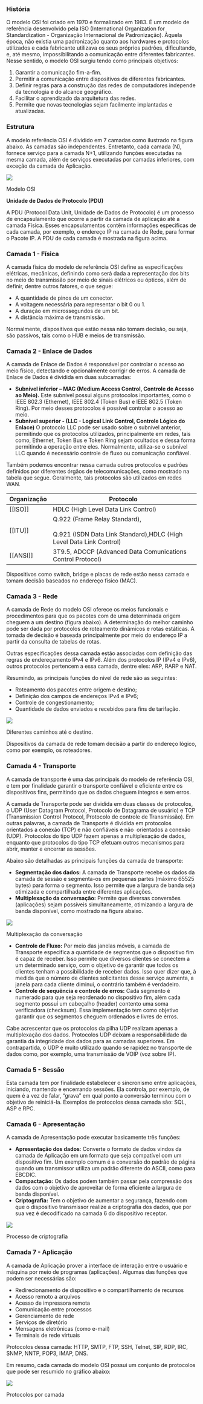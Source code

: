 ### **História**

O modelo OSI foi criado em 1970 e formalizado em 1983. É um modelo de referência desenvolvido pela ISO (International Organization for Standardization - Organização Internacional de Padronização). Àquela época, não existia uma padronização quanto aos hardwares e protocolos utilizados e cada fabricante utilizava os seus próprios padrões, dificultando, e, até mesmo, impossibilitando a comunicação entre diferentes fabricantes. Nesse sentido, o modelo OSI surgiu tendo como principais objetivos:

1. Garantir a comunicação fim-a-fim.
2. Permitir a comunicação entre dispositivos de diferentes fabricantes.
3. Definir regras para a construção das redes de computadores independe da tecnologia e do alcance geográfico.
4. Facilitar o aprendizado da arquitetura das redes.
5. Permite que novas tecnologias sejam facilmente implantadas e atualizadas.

### **Estrutura**

A modelo referência OSI é dividido em 7 camadas como ilustrado na figura abaixo. As camadas são independentes. Entretanto, cada camada (N), fornece serviço para a camada N+1, utilizando funções executadas na mesma camada, além de serviços executadas por camadas inferiores, com exceção da camada de Aplicação.

[![](https://img.uninove.br/static/0/0/0/0/0/0/0/2/3/4/0/234036/4626.png)](https://img.uninove.br/static/0/0/0/0/0/0/0/2/3/4/0/234036/4626.png)

Modelo OSI

**Unidade de Dados de Protocolo (PDU)**

A PDU (Protocol Data Unit, Unidade de Dados de Protocolo) é um processo de encapsulamento que ocorre a partir da camada de aplicação até a camada Física. Esses encapsulamentos contêm informações específicas de cada camada, por exemplo, o endereço IP na camada de Rede, para formar o Pacote IP. A PDU de cada camada é mostrada na figura acima.

### Camada 1 - Física

A camada física do modelo de referência OSI define as especificações elétricas, mecânicas, definindo como será dada a representação dos bits no meio de transmissão por meio de sinais elétricos ou ópticos, além de definir, dentre outros fatores, o que segue:

- A quantidade de pinos de um conector.
- A voltagem necessária para representar o bit 0 ou 1.
- A duração em microssegundos de um bit.
- A distância máxima de transmissão.

Normalmente, dispositivos que estão nessa não tomam decisão, ou seja, são passivos, tais como o HUB e meios de transmissão.

### Camada 2 - Enlace de Dados 

A camada de Enlace de Dados é responsável por controlar o acesso ao meio físico, detectando e opcionalmente corrigir de erros. A camada de Enlace de Dados é dividida em duas subcamadas:

- **Subnível inferior – MAC (Medium Access Control, Controle de Acesso ao Meio).** Este subnível possui alguns protocolos importantes, como o IEEE 802.3 (Ethernet), IEEE 802.4 (Token Bus) e IEEE 802.5 (Token Ring). Por meio desses protocolos é possível controlar o acesso ao meio.
- **Subnível superior - (LLC - Logical Link Control, Controle Lógico do Enlace)** O protocolo LLC pode ser usado sobre o subnível anterior, permitindo que os protocolos utilizados, principalmente em redes, tais como, Ethernet, Token Bus e Token Ring sejam ocultados e dessa forma permitindo a operação entre eles. Normalmente, utiliza-se o subnível LLC quando é necessário controle de fluxo ou comunicação confiável.

Também podemos encontrar nessa camada outros protocolos e padrões definidos por diferentes órgãos de telecomunicações, como mostrado na tabela que segue. Geralmente, tais protocolos são utilizados em redes WAN.

|Organização|Protocolo|
|---|---|
|[[ISO]]|HDLC (High Level Data Link Control)|
|[[ITU]]|Q.922 (Frame Relay Standard),  <br>  <br>Q.921 (ISDN Data Link Standard),HDLC (High Level Data Link Control)|
|[[ANSI]]|3T9.5, ADCCP (Advanced Data Comunications Control Protocol)|

  
  

Dispositivos como switch, bridge e placas de rede estão nessa camada e tomam decisão baseados no endereço físico (MAC).

### Camada 3 - Rede

A camada de Rede do modelo OSI oferece os meios funcionais e procedimentos para que os pacotes com de uma determinada origem cheguem a um destino (figura abaixo). A determinação do melhor caminho pode ser dada por protocolos de roteamento dinâmicos e rotas estáticas. A tomada de decisão é baseada principalmente por meio do endereço IP a partir da consulta de tabelas de rotas.

Outras especificações dessa camada estão associadas com definição das regras de endereçamento IPv4 e IPv6. Além dos protocolos IP (IPv4 e IPv6), outros protocolos pertencem a essa camada, dentre eles: ARP, RARP e NAT.

Resumindo, as principais funções do nível de rede são as seguintes:

- Roteamento dos pacotes entre origem e destino;
- Definição dos campos de endereços IPv4 e IPv6;
- Controle de congestionamento;
- Quantidade de dados enviados e recebidos para fins de tarifação.

[![](https://img.uninove.br/static/0/0/0/0/0/0/0/2/4/0/6/240641/9223.jpg)](https://img.uninove.br/static/0/0/0/0/0/0/0/2/4/0/6/240641/9223.jpg)

Diferentes caminhos até o destino.

Dispositivos da camada de rede tomam decisão a partir do endereço lógico, como por exemplo, os roteadores.

### Camada 4 - Transporte

A camada de transporte é uma das principais do modelo de referência OSI, e tem por finalidade garantir o transporte confiável e eficiente entre os dispositivos fins, permitindo que os dados cheguem íntegros e sem erros.

A camada de Transporte pode ser dividida em duas classes de protocolos, o UDP (User Datagram Protocol, Protocolo de Datagrama de usuário) e TCP (Transmission Control Protocol, Protocolo de controle de Transmissão). Em outras palavras, a camada de Transporte é dividida em protocolos orientados a conexão (TCP) e não confiáveis e não  orientados a conexão (UDP). Protocolos do tipo UDP fazem apenas a multiplexação de dados, enquanto que protocolos do tipo TCP efetuam outros mecanismos para abrir, manter e encerrar as sessões.

Abaixo são detalhadas as principais funções da camada de transporte:

- **Segmentação dos dados:** A camada de Transporte recebe os dados da camada de sessão e segmenta-os em pequenas partes (máximo 65525 bytes) para forma o segmento. Isso permite que a largura de banda seja otimizada e compartilhada entre diferentes aplicações.
- **Multiplexação da conversação:** Permite que diversas conversões (aplicações) sejam possíveis simultaneamente, otimizando a largura de banda disponível, como mostrado na figura abaixo.

[![](https://img.uninove.br/static/0/0/0/0/0/0/0/2/6/8/1/268173/13269.png)](https://img.uninove.br/static/0/0/0/0/0/0/0/2/6/8/1/268173/13269.png)

Multiplexação da conversação

- **Controle de Fluxo:** Por meio das janelas móveis, a camada de Transporte especifica a quantidade de segmentos que o dispositivo fim é capaz de receber. Isso permite que diversos clientes se conectem a um determinado serviço, com o objetivo de garantir que todos os clientes tenham a possibilidade de receber dados. Isso quer dizer que, à medida que o número de clientes solicitantes desse serviço aumenta, a janela para cada cliente diminui, o contrário também é verdadeiro.
- **Controle de sequência e controle de erros:** Cada segmento é numerado para que seja reordenado no dispositivo fim, além cada segmento possuí um cabeçalho (header) contento uma soma verificadora (checksum). Essa implementação tem como objetivo garantir que os segmentos cheguem ordenados e livres de erros.

Cabe acrescentar que os protocolos da pilha UDP realizam apenas a multiplexação dos dados. Protocolos UDP deixam a responsabilidade da garantia da integridade dos dados para as camadas superiores. Em contrapartida, o UDP é muito utilizado quando se rapidez no transporte de dados como, por exemplo, uma transmissão de VOIP (voz sobre IP).

### Camada 5 - Sessão

Esta camada tem por finalidade estabelecer o sincronismo entre aplicações, iniciando, mantendo e encerrando sessões. Ela controla, por exemplo, de quem é a vez de falar, “grava” em qual ponto a conversão terminou com o objetivo de reiniciá-la. Exemplos de protocolos dessa camada são: SQL, ASP e RPC.

### Camada 6 - Apresentação

A camada de Apresentação pode executar basicamente três funções:

- **Apresentação dos dados**: Converte o formato de dados vindos da camada de Aplicação em um formato que seja compatível com um dispositivo fim. Um exemplo comum é a conversão do padrão de página quando um transmissor utiliza um padrão diferente do ASCII, como para EBCDIC.
- **Compactação:** Os dados podem também passar pela compressão dos dados com o objetivo de aproveitar de forma eficiente a largura de banda disponível.
- **Criptografia:** Tem o objetivo de aumentar a segurança, fazendo com que o dispositivo transmissor realize a criptografia dos dados, que por sua vez é decodificado na camada 6 do dispositivo receptor.

[![](https://img.uninove.br/static/0/0/0/0/0/0/0/3/0/6/9/306991/21914.png)](https://img.uninove.br/static/0/0/0/0/0/0/0/3/0/6/9/306991/21914.png)

Processo de criptografia

### Camada 7 - Aplicação

A camada de Aplicação prover a interface de interação entre o usuário e máquina por meio de programas (aplicações). Algumas das funções que podem ser necessárias são:

- Redirecionamento de dispositivo e o compartilhamento de recursos
- Acesso remoto a arquivos
- Acesso de impressora remota
- Comunicação entre processos
- Gerenciamento de rede
- Serviços de diretório
- Mensagens eletrônicas (como e-mail)
- Terminais de rede virtuais

Protocolos dessa camada: HTTP, SMTP, FTP, SSH, Telnet, SIP, RDP, IRC, SNMP, NNTP, POP3, IMAP, DNS.

Em resumo, cada camada do modelo OSI possui um conjunto de protocolos que pode ser resumido no gráfico abaixo:

[![](https://img.uninove.br/static/0/0/0/0/0/0/0/2/6/2/9/262975/10829.jpg)](https://img.uninove.br/static/0/0/0/0/0/0/0/2/6/2/9/262975/10829.jpg)

Protocolos por camada